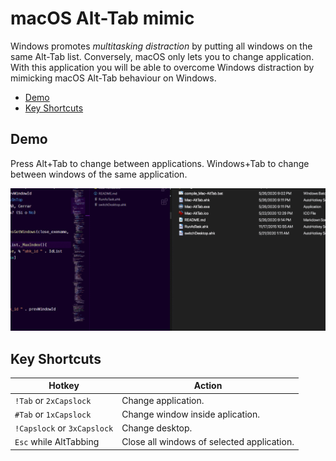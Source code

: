 # macOS Alt-Tab mimic <!-- omit in toc -->

Windows promotes _multitasking distraction_ by putting all windows on the same Alt-Tab list. Conversely, macOS only lets you to change application. With this application you will be able to overcome Windows distraction by mimicking macOS Alt-Tab behaviour on Windows.

- [Demo](#demo)
- [Key Shortcuts](#key-shortcuts)

## Demo

Press Alt+Tab to change between applications. Windows+Tab to change between windows of the same application.

![image](./images/demo.gif)

## Key Shortcuts

| Hotkey                      | Action                                     |
| --------------------------- | ------------------------------------------ |
| `!Tab` or `2xCapslock`      | Change application.                        |
| `#Tab` or `1xCapslock`      | Change window inside aplication.           |
| `!Capslock` or `3xCapslock` | Change desktop.                            |
| `Esc` while AltTabbing      | Close all windows of selected application. |